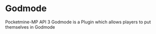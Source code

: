 # Godmode
Pocketmine-MP API 3 Godmode is a Plugin which allows players to put themselves in Godmode
